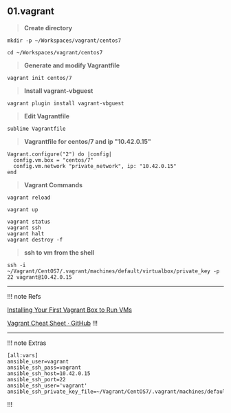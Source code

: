 ## 01.vagrant

> **Create directory**
```shell
mkdir -p ~/Workspaces/vagrant/centos7
```
```shell
cd ~/Workspaces/vagrant/centos7
```

> **Generate and modify Vagrantfile**
```shell
vagrant init centos/7
```

> **Install vagrant-vbguest**
```shell
vagrant plugin install vagrant-vbguest
```

> **Edit Vagrantfile**
```shell
sublime Vagrantfile
```
> **Vagrantfile for centos/7 and ip "10.42.0.15"**
```shell
Vagrant.configure("2") do |config|
  config.vm.box = "centos/7"
  config.vm.network "private_network", ip: "10.42.0.15"
end
```

> **Vagrant Commands**
```shell
vagrant reload
```
```shell
vagrant up
```
```shell
vagrant status
vagrant ssh
vagrant halt
vagrant destroy -f
```

> **ssh to vm from the shell**
```shell
ssh -i ~/Vagrant/CentOS7/.vagrant/machines/default/virtualbox/private_key -p 22 vagrant@10.42.0.15
```

---

!!! note Refs

[Installing Your First Vagrant Box to Run VMs](https://blog.ipswitch.com/installing-your-first-vagrant-box)

[Vagrant Cheat Sheet · GitHub](https://gist.github.com/wpscholar/a49594e2e2b918f4d0c4)
!!!

---

!!! note Extras
```shell
[all:vars]
ansible_user=vagrant
ansible_ssh_pass=vagrant
ansible_ssh_host=10.42.0.15
ansible_ssh_port=22
ansible_ssh_user='vagrant'
ansible_ssh_private_key_file=~/Vagrant/CentOS7/.vagrant/machines/default/virtualbox/private_key
```
!!!